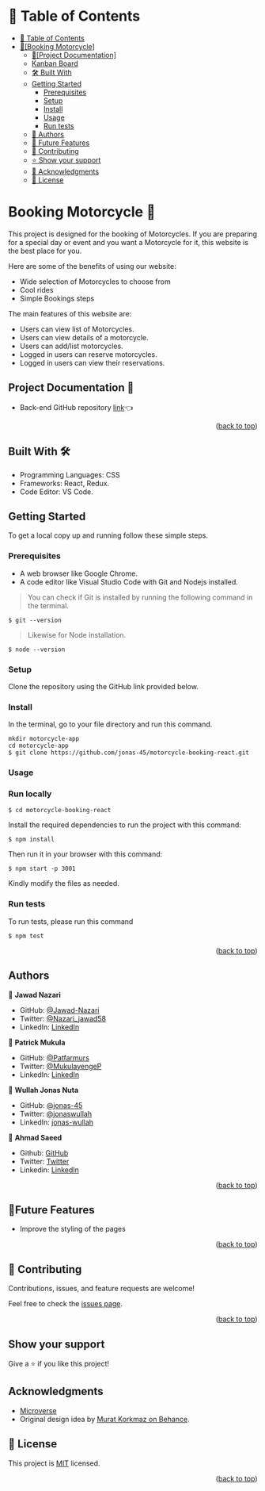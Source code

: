 <a name="readme-top"></a>

# 📗 Table of Contents

- [📗 Table of Contents](#-table-of-contents)
- [🛵\[Booking Motorcycle\] ](#about-project)
  - [📄\[Project Documentation\] ](#project-documentation)
  - [Kanban Board](#kanban-board)
  - [🛠 Built With ](#built-with)
  - [Getting Started](#getting-started)
    - [Prerequisites](#prerequisites)
    - [Setup](#setup)
    - [Install](#install)
    - [Usage](#usage)
    - [Run tests](#run-tests)
  - [👥 Authors ](#authors)
  - [🔭 Future Features ](#future-features)
  - [🤝 Contributing ](#contributing)
  - [⭐️ Show your support ](#️support)
  - [🙏 Acknowledgments ](#acknowledgements)
  - [📝 License ](#license)

<!-- PROJECT DESCRIPTION -->

# Booking Motorcycle 🛵 <a name="about-project"></a>

This project is designed for the booking of Motorcycles. If you are preparing for a special day or event and you want a Motorcycle for it, this website is the best place for you. 

Here are some of the benefits of using our website:

- Wide selection of Motorcycles to choose from
- Cool rides
- Simple Bookings steps

The main features of this website are:

- Users can view list of Motorcycles.
- Users can view details of a motorcycle.
- Users can add/list motorcycles.
- Logged in users can reserve motorcycles. 
- Logged in users can view their reservations. 

## Project Documentation 📄 <a name="project-documentation"></a>

- Back-end GitHub repository [link](https://github.com/jonas-45/motorcyle-booking)👈


<p align="right">(<a href="#readme-top">back to top</a>)</p>


## Built With 🛠️ <a name="built-with"></a>

- Programming Languages: CSS
- Frameworks: React, Redux.
- Code Editor: VS Code.

## Getting Started <a name="getting-started"></a>

To get a local copy up and running follow these simple steps.

### Prerequisites

- A web browser like Google Chrome.
- A code editor like Visual Studio Code with Git and Nodejs installed.

> You can check if Git is installed by running the following command in the terminal.

```
$ git --version
```

> Likewise for Node installation.

```
$ node --version
```

### Setup

Clone the repository using the GitHub link provided below.

### Install

In the terminal, go to your file directory and run this command.

```
mkdir motorcycle-app
cd motorcycle-app
$ git clone https://github.com/jonas-45/motorcycle-booking-react.git 
```

### Usage

### Run locally

```
$ cd motorcycle-booking-react
```

Install the required dependencies to run the project with this command:

```
$ npm install
```

Then run it in your browser with this command:

```
$ npm start -p 3001
```

Kindly modify the files as needed.

### Run tests

To run tests, please run this command

```
$ npm test
```
<p align="right">(<a href="#readme-top">back to top</a>)</p>

## Authors <a name="authors"></a>

👤 **Jawad Nazari**

- GitHub: [@Jawad-Nazari](https://github.com/Jawad-Nazari)
- Twitter: [@Nazari_jawad58](https://twitter.com/Nazari_Jawad58)
- LinkedIn: [LinkedIn](https://www.linkedin.com/in/jawad-nazari/)

👤 **Patrick Mukula**

- GitHub: [@Patfarmurs](https://github.com/Patfarmurs)
- Twitter: [@MukulayengeP](https://twitter.com/MukulayengeP)
- LinkedIn: [LinkedIn](https://www.linkedin.com/in/Patrick-Mukula/)

👤  **Wullah Jonas Nuta**

- GitHub: [@jonas-45](https://github.com/jonas-45)
- Twitter: [@jonaswullah](https://twitter.com/jonaswullah)
- LinkedIn: [jonas-wullah](https://linkedin.com/in/jonas-wullah)

👤 **Ahmad Saeed**

- Github: [GitHub](https://github.com/ehmaddd/)
- Twitter: [Twitter](https://twitter.com/ehmaddd_pk)
- Linkedin: [LinkedIn](https://www.linkedin.com/in/ehmaddd/)

<p align="right">(<a href="#readme-top">back to top</a>)</p>

## 🔭Future Features <a name="future-features"></a>
- Improve the styling of the pages

<p align="right">(<a href="#readme-top">back to top</a>)</p>

## 🤝 Contributing <a name="contributing"></a>

Contributions, issues, and feature requests are welcome!

Feel free to check the [issues page](https://github.com/jonas-45/motorcycle-booking-react/issues).

<p align="right">(<a href="#readme-top">back to top</a>)</p>

## Show your support  <a name="️support"></a>

Give a ⭐️ if you like this project!

## Acknowledgments <a name="acknowledgements"></a>

- [Microverse](https://www.microverse.org/)
- Original design idea by [Murat Korkmaz on Behance](https://www.behance.net/muratk).

## 📝 License <a name="license"></a>

This project is [MIT](https://github.com/jonas-45/motorcycle-booking-react/blob/LICENSE.md) licensed.

<p align="right">(<a href="#readme-top">back to top</a>)</p>
